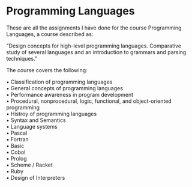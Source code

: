 # Programming Languages  

These are all the assignments I have done for the course Programming Languages, a course described as:  
  
 "Design concepts for high-level programming languages. Comparative study of several languages and an introduction to grammars and parsing techniques."  
  
  
The course covers the following:
  
• Classification of programming languages  
• General concepts of programming languages  
• Performance awareness in program development  
• Procedural, nonprocedural, logic, functional, and object-oriented programming  
• Histroy of programming languages  
• Syntax and Semantics  
• Language systems  
• Pascal  
• Fortran  
• Basic  
• Cobol  
• Prolog  
• Scheme / Racket  
• Ruby  
• Design of Interpreters  
